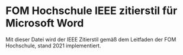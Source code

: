 # FOM Hochschule IEEE zitierstil für Microsoft Word
Mit dieser Datei wird der IEEE Zitierstil gemäß dem Leitfaden der FOM Hochschule, stand 2021 implementiert.
